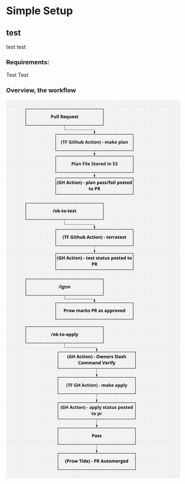 # Simple Setup


## test

test test

### Requirements:

Test Test


### Overview, the workflow

![/tfgit.jpg](/tfgit.png)


